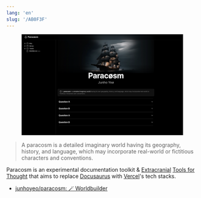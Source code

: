 ```yaml
---
lang: 'en'
slug: '/AB0F3F'
---
```



<figure>

![301024.png](./../.././docs/assets/301024.png)


</figure>

> A paracosm is a detailed imaginary world having its geography, history, and language, which may incorporate real-world or fictitious characters and conventions.

Paracosm is an experimental documentation toolkit & [Extracranial](./../.././docs/pages/Extracranial.md) [Tools for Thought](./../.././docs/pages/Tools%20for%20Thought.md) that aims to replace [Docusaurus](./../.././docs/pages/Docusaurus.md) with [Vercel](./../.././docs/pages/Vercel.md)'s tech stacks.

- [junhoyeo/paracosm: 🪄 Worldbuilder](https://github.com/junhoyeo/paracosm)

<head>
  <html lang="en-US"/>
</head>
